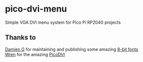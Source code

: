 # pico-dvi-menu
Simple VGA DVI menu system for Pico Pi RP2040 projects

## Thanks to
[Damien G](https://damieng.com/) for maintaining and publishing some amazing [8-bit fonts](https://damieng.com/typography/zx-origins/)<br/>
[Wren](https://github.com/Wren6991/) for the amazing [PicoDVI](https://github.com/Wren6991/PicoDVI)<br/>
